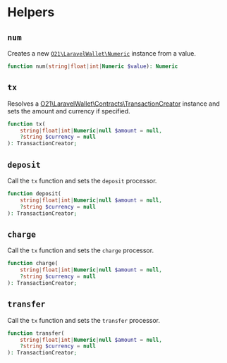 # Helpers

## `num` 
Creates a new [`O21\LaravelWallet\Numeric`](interfaces.md#numeric) instance from a value.
```php
function num(string|float|int|Numeric $value): Numeric
```

## `tx`
Resolves a [O21\LaravelWallet\Contracts\TransactionCreator](interfaces.md#transaction-creator) instance and sets the amount and currency if specified.
```php
function tx(
    string|float|int|Numeric|null $amount = null,
    ?string $currency = null
): TransactionCreator;
```

## `deposit`
Call the `tx` function and sets the `deposit` processor.
```php
function deposit(
    string|float|int|Numeric|null $amount = null,
    ?string $currency = null
): TransactionCreator;
```

## `charge`
Call the `tx` function and sets the `charge` processor.
```php
function charge(
    string|float|int|Numeric|null $amount = null,
    ?string $currency = null
): TransactionCreator;
```

## `transfer`
Call the `tx` function and sets the `transfer` processor.
```php
function transfer(
    string|float|int|Numeric|null $amount = null,
    ?string $currency = null
): TransactionCreator;
```
